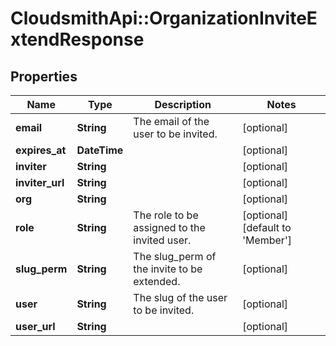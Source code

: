 # CloudsmithApi::OrganizationInviteExtendResponse

## Properties
Name | Type | Description | Notes
------------ | ------------- | ------------- | -------------
**email** | **String** | The email of the user to be invited. | [optional] 
**expires_at** | **DateTime** |  | [optional] 
**inviter** | **String** |  | [optional] 
**inviter_url** | **String** |  | [optional] 
**org** | **String** |  | [optional] 
**role** | **String** | The role to be assigned to the invited user. | [optional] [default to &#39;Member&#39;]
**slug_perm** | **String** | The slug_perm of the invite to be extended. | [optional] 
**user** | **String** | The slug of the user to be invited. | [optional] 
**user_url** | **String** |  | [optional] 


